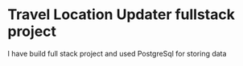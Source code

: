 # Travel Location Updater fullstack project
 I have build full stack project and used PostgreSql for storing data
